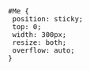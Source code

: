 
  <pre>

   #Me {
    position: sticky;
    top: 0;
    width: 300px;
    resize: both;
    overflow: auto;
   } 
 </pre>
